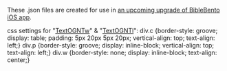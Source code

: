 These .json files are created for use in <a href='https://biblebento.com/handbook/index.html' target='_blank'>an upcoming upgrade of BibleBento iOS app</a>.

css settings for "<a href='https://github.com/eliranwong/OpenGNT/blob/master/Modules_for_Bible_Applications/BibleBento/TextOGNTw.json.zip'>TextOGNTw</a>" & "<a href='https://github.com/eliranwong/OpenGNT/blob/master/Modules_for_Bible_Applications/BibleBento/TextOGNTl.json.zip'>TextOGNTl</a>":
div.c {border-style: groove; display: table; padding: 5px 20px 5px 20px; vertical-align: top; text-align: left;} div.p {border-style: groove; display: inline-block; vertical-align: top; text-align: left;} div.w {border-style: none; display: inline-block; text-align: center;}
